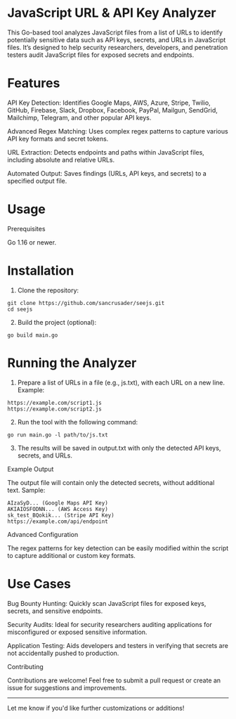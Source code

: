 # JavaScript URL & API Key Analyzer

This Go-based tool analyzes JavaScript files from a list of URLs to identify potentially sensitive data such as API keys, secrets, and URLs in JavaScript files. It’s designed to help security researchers, developers, and penetration testers audit JavaScript files for exposed secrets and endpoints.

# Features

API Key Detection: Identifies Google Maps, AWS, Azure, Stripe, Twilio, GitHub, Firebase, Slack, Dropbox, Facebook, PayPal, Mailgun, SendGrid, Mailchimp, Telegram, and other popular API keys.

Advanced Regex Matching: Uses complex regex patterns to capture various API key formats and secret tokens.

URL Extraction: Detects endpoints and paths within JavaScript files, including absolute and relative URLs.

Automated Output: Saves findings (URLs, API keys, and secrets) to a specified output file.


# Usage

Prerequisites

Go 1.16 or newer.


# Installation

1. Clone the repository:

```
git clone https://github.com/sancrusader/seejs.git
cd seejs
```


2. Build the project (optional):

```
go build main.go
```



# Running the Analyzer

1. Prepare a list of URLs in a file (e.g., js.txt), with each URL on a new line. Example:

```
https://example.com/script1.js
https://example.com/script2.js
```


2. Run the tool with the following command:

```
go run main.go -l path/to/js.txt
```


3. The results will be saved in output.txt with only the detected API keys, secrets, and URLs.


Example Output

The output file will contain only the detected secrets, without additional text. Sample:

```
AIzaSyD... (Google Maps API Key)
AKIAIOSFODNN... (AWS Access Key)
sk_test_BQokik... (Stripe API Key)
https://example.com/api/endpoint
```

Advanced Configuration

The regex patterns for key detection can be easily modified within the script to capture additional or custom key formats.

# Use Cases

Bug Bounty Hunting: Quickly scan JavaScript files for exposed keys, secrets, and sensitive endpoints.

Security Audits: Ideal for security researchers auditing applications for misconfigured or exposed sensitive information.

Application Testing: Aids developers and testers in verifying that secrets are not accidentally pushed to production.


Contributing

Contributions are welcome! Feel free to submit a pull request or create an issue for suggestions and improvements.


---

Let me know if you'd like further customizations or additions!

